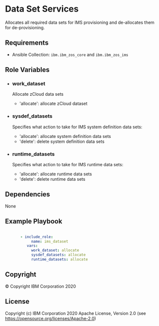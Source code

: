 Data Set Services
=========

Allocates all required data sets for IMS provisioning and de-allocates them for de-provisioning.

Requirements
------------

* Ansible Collection: `ibm.ibm_zos_core` and `ibm.ibm_zos_ims`

Role Variables
--------------
- ### **work_dataset**

  Allocate zCloud data sets
  - 'allocate': allocate zCloud dataset

- ### **sysdef_datasets**

  Specifies what action to take for IMS system definition data sets:
  - 'allocate': allocate system definition data sets
  - 'delete': delete system definition data sets

- ### **runtime_datasets**

  Specifies what action to take for IMS runtime data sets:
  - 'allocate': allocate runtime data sets
  - 'delete': delete runtime data sets



Dependencies
------------

None

Example Playbook
----------------

```yaml

       - include_role:
            name: ims_dataset
          vars:
            work_dataset: allocate
            sysdef_datasets: allocate
            runtime_datasets: allocate

```

## Copyright

© Copyright IBM Corporation 2020

License
-------

Copyright (c) IBM Corporation 2020 Apache License, Version 2.0 (see https://opensource.org/licenses/Apache-2.0)



